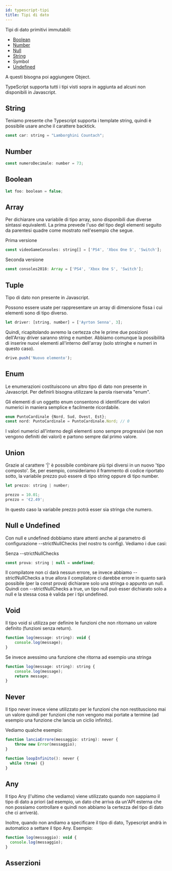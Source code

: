 ```yaml
---
id: typescript-tipi
title: Tipi di dato
---
```


Tipi di dato primitivi immutabili:

<ul>
    <li><a href="#boolean">Boolean</a></li>
    <li><a href="#number">Number</a></li>
    <li><a href="#null-e-undefined">Null</a></li>
    <li><a href="#string">String</a></li>
    <li>Symbol</li>
    <li><a href="#null-e-undefined">Undefined</a></li>
</ul>

A questi bisogna poi aggiungere Object.

TypeScript supporta tutti i tipi visti sopra in aggiunta ad alcuni non disponibili in Javascript.

## String

Teniamo presente che Typescript supporta i template string, quindi è possibile usare anche il carattere backtick.

```js
const car: string = "Lamborghini Countach";
```

## Number

```js
const numeroDecimale: number = 73;
```

## Boolean

```js
let foo: boolean = false;
```

## Array

Per dichiarare una variabile di tipo array, sono disponibili due diverse sintassi equivalenti. La prima prevede l'uso del tipo degli elementi seguito da parentesi quadre come mostrato nell'esempio che segue.

Prima versione

```js
const videoGameConsoles: string[] = ['PS4', 'Xbox One S', 'Switch'];
```

Seconda versione

```js
const consoles2018: Array = ['PS4', 'Xbox One S', 'Switch'];
```

## Tuple

Tipo di dato non presente in Javascript.

Possono essere usate per rappresentare un array di dimensione fissa i cui elementi sono di tipo diverso.

```js
let driver: [string, number] = ['Ayrton Senna', 3];
```

Quindi, ricapitolando avremo la certezza che le prime due posizioni dell'Array driver saranno string e number. Abbiamo comunque la possibilità di inserire nuovi elementi all'interno dell'array (solo stringhe e numeri in questo caso).

```js
drive.push('Nuovo elemento');
```

## Enum

Le enumerazioni costituiscono un altro tipo di dato non presente in Javascript.
Per definirli bisogna utilizzare la parola riservata "enum".

Gli elementi di un oggetto enum consentono di identificare dei valori numerici in maniera semplice e facilmente ricordabile.

```js
enum PuntoCardinale {Nord, Sud, Ovest, Est};
const nord: PuntoCardinale = PuntoCardinale.Nord; // 0
```

I valori numerici all'interno degli elementi sono sempre progressivi (se non vengono definiti dei valori) e partono sempre dal primo valore.

## Union

Grazie al carattere '|' è possibile combinare più tipi diversi in un nuovo 'tipo composto'. Se, per esempio, consideriamo il frammento di codice riportato sotto, la variabile prezzo può essere di tipo string oppure di tipo number.

```js
let prezzo: string | number;

prezzo = 10.01;
prezzo = '€2.49';
```

In questo caso la variabile prezzo potrà esser sia stringa che numero.

## Null e Undefined

Con null e undefined dobbiamo stare attenti anche al parametro di configurazione --strictNullChecks (nel nostro ts config).
Vediamo i due casi:

Senza --strictNullChecks

```js
const prova: string | null = undefined;
```

Il compilatore non ci darà nessun errore, se invece abbiamo --strictNullChecks a true allora il compilatore ci darebbe errore in quanto sarà possibile (per la const prova) dichiarare solo una stringa o appunto un null.
Quindi con --strictNullChecks a true, un tipo null può esser dichiarato solo a null e la stessa cosa è valida per i tipi undefined.

## Void

Il tipo void si utilizza per definire le funzioni che non ritornano un valore definito (funzioni senza return).

```js
function log(message: string): void {
    console.log(message);
}
```

Se invece avessimo una funzione che ritorna ad esempio una stringa

```js
function log(message: string): string {
    console.log(message);
    return message;
}
```

## Never

Il tipo never invece viene utilizzato per le funzioni che non restitusciono mai un valore quindi per funzioni che non vengono mai portate a termine (ad esempio una funzione che lancia un ciclio infinito).

Vediamo qualche esempio:

```js
function lanciaErrore(messaggio: string): never {
    throw new Error(messaggio);
}

function loopInfinito(): never {
  while (true) {}
}
```

## Any

Il tipo Any (l'ultimo che vediamo) viene utilizzato quando non sappiamo il tipo di dato a priori (ad esempio, un dato che arriva da un'API esterna che non possiamo controllare e quindi non abbiamo la certezza del tipo di dato che ci arriverà).

Inoltre, quando non andiamo a specificare il tipo di dato, Typescript andrà in automatico a settare il tipo Any. Esempio:

```js
function log(messaggio): void { 
  console.log(messaggio);
}
```

## Asserzioni

